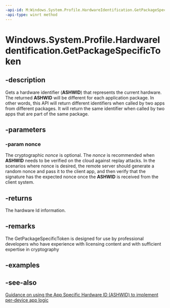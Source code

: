 ```yaml
---
-api-id: M:Windows.System.Profile.HardwareIdentification.GetPackageSpecificToken(Windows.Storage.Streams.IBuffer)
-api-type: winrt method
---
```


<!-- Method syntax
public Windows.System.Profile.HardwareToken GetPackageSpecificToken(Windows.Storage.Streams.IBuffer nonce)
-->

# Windows.System.Profile.HardwareIdentification.GetPackageSpecificToken

## -description
Gets a hardware identifier (**ASHWID**) that represents the current hardware. The returned **ASHWID** will be different for each application package. In other words, this API will return different identifiers when called by two apps from different packages. It will return the same identifier when called by two apps that are part of the same package.

## -parameters
### -param nonce
The cryptographic *nonce* is optional. The *nonce* is recommended when **ASHWID** needs to be verified on the cloud against replay attacks. In the scenarios where nonce is desired, the remote server should generate a random nonce and pass it to the client app, and then verify that the signature has the expected nonce once the **ASHWID** is received from the client system.

## -returns
The hardware Id information.

## -remarks
The GetPackageSpecificToken is designed for use by professional developers who have experience with licensing content and with sufficient expertise in cryptography

## -examples

## -see-also
[Guidance on using the App Specific Hardware ID (ASHWID) to implement per-device app logic](https://msdn.microsoft.com/library/ee93f175-b0ce-42fd-9889-c43cd23eec6c)
